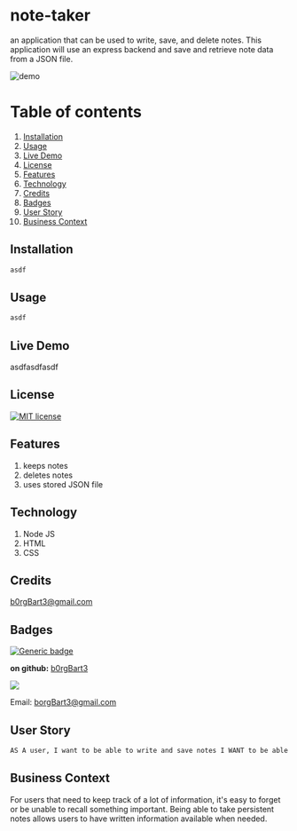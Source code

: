 # note-taker
an application that can be used to write, save, and delete notes. This application will use an express backend and save and retrieve note data from a JSON file.

![demo](screenshot.jpg)
# Table of contents
1. [Installation](#Installation)
2. [Usage](#Usage)
3. [Live Demo](#Live_Demo)
4. [License](#License)
5. [Features](#Features)
6. [Technology](#Technology)
7. [Credits](#Credits)
8. [Badges](#Badges)
9. [User Story](#User_Story)
10. [Business Context](#Business_Context)
<a name="Installation"></a>
## Installation
```sh
asdf
```
<a name="Usage"></a>
## Usage
```sh
asdf
```
<a name="Live_Demo"></a>
## Live Demo
asdfasdfasdf
<a name='License'></a>
## License
[![MIT license](https://img.shields.io/badge/License-MIT-blue.svg)](https://lbesson.mit-license.org/)
<a name="Features"></a>
## Features
1. keeps notes
2.  deletes notes
3.  uses stored JSON file
<a name="Technology"></a>
## Technology
1. Node JS
2.  HTML
3.  CSS
<a name="Credits"></a>
## Credits
b0rgBart3@gmail.com
<a name="Badges"></a>
## Badges
 [![Generic badge](https://img.shields.io/badge/made_with-node_js-<COLOR>.svg)](https://shields.io/)

**on github:** <a href='github.com/b0rgBart3'>b0rgBart3</a>

[![](https://github.com/b0rgBart3.png?size=90)](https://github.com/remarkablemark)

Email: borgBart3@gmail.com
<a name="User_Story"></a>
## User Story
```sh
AS A user, I want to be able to write and save notes I WANT to be able to delete notes I've written beforeSO THAT I can organize my thoughts and keep track of tasks I need to complete
```
<a name="Business_Context"></a>
## Business Context
For users that need to keep track of a lot of information, it's easy to forget or be unable to recall something important. Being able to take persistent notes allows users to have written information available when needed.
